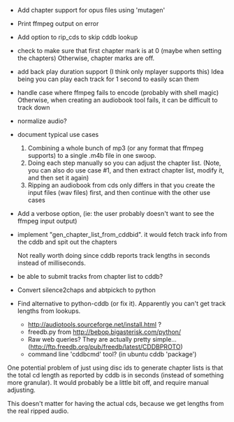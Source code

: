 * Add chapter support for opus files using 'mutagen'
* Print ffmpeg output on error
* Add option to rip_cds to skip cddb lookup
* check to make sure that first chapter mark is at 0 (maybe when
  setting the chapters)  Otherwise, chapter marks are off.
* add back play duration support (I think only mplayer supports this)
  Idea being you can play each track for 1 second to easily scan them
* handle case where ffmpeg fails to encode (probably with shell magic)
  Otherwise, when creating an audiobook tool fails, it can be
  difficult to track down
* normalize audio?
* document typical use cases
   1. Combining a whole bunch of mp3 (or any format that ffmpeg supports) to a single
      .m4b file in one swoop.
   2. Doing each step manually so you can adjust the chapter list. (Note, you can also
      do use case #1, and then extract chapter list, modify it, and then set it again)
   3. Ripping an audiobook from cds only differs in that you create the input files
      (wav files) first, and then continue with the other use cases
* Add a verbose option, (ie: the user probably doesn't want to see the ffmpeg
  input output)

* implement "gen_chapter_list_from_cddbid".
  it would fetch track info from the cddb and spit out the chapters

  Not really worth doing since cddb reports track lengths in seconds
  instead of milliseconds.

* be able to submit tracks from chapter list to cddb?

* Convert silence2chaps and abtpickch to python

* Find alternative to python-cddb (or fix it).  Apparently you can't get track
  lengths from lookups.
  * http://audiotools.sourceforge.net/install.html  ?
  * freedb.py from http://bebop.bigasterisk.com/python/
  * Raw web queries? They are actually pretty simple...
    (http://ftp.freedb.org/pub/freedb/latest/CDDBPROTO)
  * command line 'cddbcmd' tool? (in ubuntu cddb 'package')

 One potential problem of just using disc ids to generate chapter
 lists is that the total cd length as reported by cddb is in seconds
 (instead of something more granular).  It would probably be a little
 bit off, and require manual adjusting.

 This doesn't matter for having the actual cds, because we get lengths
 from the real ripped audio.
